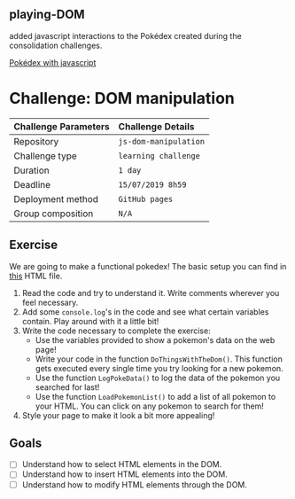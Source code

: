## playing-DOM
  
added javascript interactions to the Pokédex created during the consolidation challenges.  
  
[Pokédex with javascript](https://benduwe.github.io/learning-JavaScript/4.js-DOM-manipulation/)  

# Challenge: DOM manipulation

|Challenge Parameters  |Challenge Details              |
|:---------------------|:------------------------------|
|Repository            |`js-dom-manipulation`          |
|Challenge type        |`learning challenge`           |
|Duration              |`1 day`                        |
|Deadline              |`15/07/2019 8h59`              |
|Deployment method     |`GitHub pages`                 |
|Group composition     |`N/A`                          |

## Exercise

We are going to make a functional pokedex! The basic setup you can find in [this](./index.html) HTML file.

1. Read the code and try to understand it. Write comments wherever you feel necessary.
1. Add some `console.log`'s in the code and see what certain variables contain. Play around with it a little bit!
1. Write the code necessary to complete the exercise: 
    * Use the variables provided to show a pokemon's data on the web page!
    * Write your code in the function `DoThingsWithTheDom()`. This function gets executed every single time you try looking for a new pokemon.
    * Use the function `LogPokeData()` to log the data of the pokemon you searched for last!
    * Use the function `LoadPokemonList()` to add a list of all pokemon to your HTML. You can click on any pokemon to search for them!
1. Style your page to make it look a bit more appealing!



## Goals

- [ ] Understand how to select HTML elements in the DOM.
- [ ] Understand how to insert HTML elements into the DOM.
- [ ] Understand how to modify HTML elements through the DOM.
